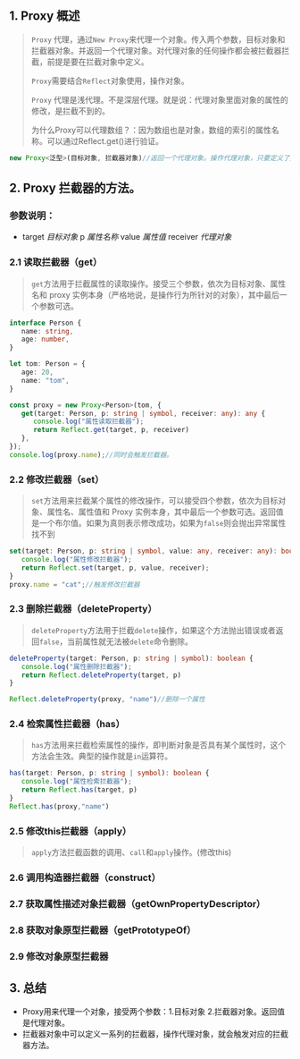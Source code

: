

## 1. Proxy 概述

> `Proxy` 代理，通过`New Proxy`来代理一个对象。传入两个参数，目标对象和拦截器对象。并返回一个代理对象。对代理对象的任何操作都会被拦截器拦截，前提是要在拦截对象中定义。
>
> `Proxy`需要结合`Reflect`对象使用，操作对象。
>
> `Proxy` 代理是浅代理。不是深层代理。就是说：代理对象里面对象的属性的修改，是拦截不到的。
>
> 为什么Proxy可以代理数组？：因为数组也是对象，数组的索引的属性名称。可以通过Reflect.get()进行验证。

```ts
new Proxy<泛型>(目标对象, 拦截器对象)//返回一个代理对象。操作代理对象，只要定义了拦截方法，都会进入。
```

## 2. Proxy 拦截器的方法。

### 参数说明：

- target *目标对象*    p *属性名称*    value *属性值*    receiver *代理对象* 

### 2.1 读取拦截器（get）

> `get`方法用于拦截属性的读取操作。接受三个参数，依次为目标对象、属性名和 proxy 实例本身（严格地说，是操作行为所针对的对象），其中最后一个参数可选。

```ts
interface Person {
   name: string,
   age: number,
}

let tom: Person = {
   age: 20,
   name: "tom",
}

const proxy = new Proxy<Person>(tom, {
   get(target: Person, p: string | symbol, receiver: any): any {
      console.log("属性读取拦截器");
      return Reflect.get(target, p, receiver)
   },
});
console.log(proxy.name);//同时会触发拦截器。
```

### 2.2 修改拦截器（set）

> `set`方法用来拦截某个属性的修改操作，可以接受四个参数，依次为目标对象、属性名、属性值和 Proxy 实例本身，其中最后一个参数可选。返回值是一个布尔值。如果为真则表示修改成功，如果为`false`则会抛出异常属性找不到

```ts
set(target: Person, p: string | symbol, value: any, receiver: any): boolean {
   console.log("属性修改拦截器");
   return Reflect.set(target, p, value, receiver);
}
proxy.name = "cat";//触发修改拦截器
```

### 2.3 删除拦截器（deleteProperty）

> `deleteProperty`方法用于拦截`delete`操作，如果这个方法抛出错误或者返回`false`，当前属性就无法被`delete`命令删除。

```ts
deleteProperty(target: Person, p: string | symbol): boolean {
   console.log("属性删除拦截器");
   return Reflect.deleteProperty(target, p)
}

Reflect.deleteProperty(proxy, "name")//删除一个属性
```

### 2.4 检索属性拦截器（has）

> `has`方法用来拦截检索属性的操作，即判断对象是否具有某个属性时，这个方法会生效。典型的操作就是`in`运算符。

```ts
has(target: Person, p: string | symbol): boolean {
   console.log("属性检索拦截器");
   return Reflect.has(target, p)
}
Reflect.has(proxy,"name")
```

### 2.5 修改this拦截器（apply）

> `apply`方法拦截函数的调用、`call`和`apply`操作。(修改this)

### 2.6 调用构造器拦截器（construct）

### 2.7 获取属性描述对象拦截器（getOwnPropertyDescriptor）

### 2.8 获取对象原型拦截器（getPrototypeOf）

### 2.9 修改对象原型拦截器

## 3. 总结

- Proxy用来代理一个对象，接受两个参数：1.目标对象 2.拦截器对象。返回值是代理对象。
- 拦截器对象中可以定义一系列的拦截器，操作代理对象，就会触发对应的拦截器方法。